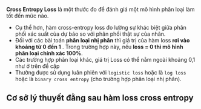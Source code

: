 **Cross Entropy Loss** là một thước đo để đánh giá một mô hình phân loại làm tốt đến mức nào. 
- Cụ thể hơn, hàm cross-entropy loss đo lường sự khác biệt giữa phân phối xác suất của dự báo so với phân phối thật sự của nhãn. 
- Đối với các bài toán **phân loại nhị phân** thì giá trị của hàm loss **rơi vào khoảng từ 0 đến 1** . Trong trường hợp này, nếu **loss = 0 thì mô hình phân loại chính xác 100%**. 
- Các trường hợp phân loại khác, giá trị Loss có thể nằm ngoài khoảng 0,1 như ở trên đề cập
- Thường được sử dụng luân phiên với `logistic loss` hoặc là `log loss` hoặc là `binary cross entropy` (cho trường hợp phân loại nhị phân). 

## Cơ sở lý thuyết đằng sau hàm loss cross entropy

